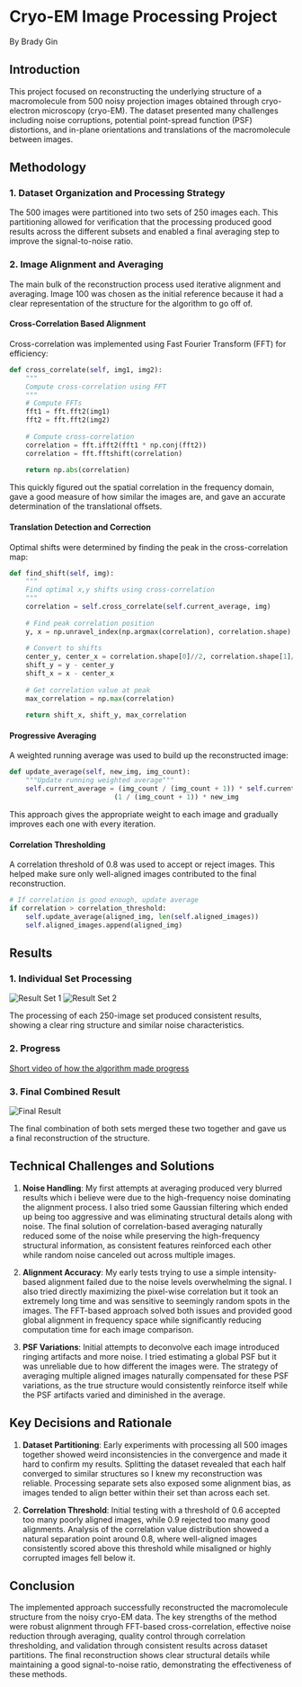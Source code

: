 # Cryo-EM Image Processing Project
By Brady Gin

## Introduction
This project focused on reconstructing the underlying structure of a macromolecule from 500 noisy projection images obtained through cryo-electron microscopy (cryo-EM). The dataset presented many challenges including noise corruptions, potential point-spread function (PSF) distortions, and in-plane orientations and translations of the macromolecule between images.

## Methodology

### 1. Dataset Organization and Processing Strategy
The 500 images were partitioned into two sets of 250 images each. This partitioning allowed for verification that the processing produced good results across the different subsets and enabled a final averaging step to improve the signal-to-noise ratio.

### 2. Image Alignment and Averaging
The main bulk of the reconstruction process used iterative alignment and averaging. Image 100 was chosen as the initial reference because it had a clear representation of the structure for the algorithm to go off of.

#### Cross-Correlation Based Alignment
Cross-correlation was implemented using Fast Fourier Transform (FFT) for efficiency:
```python
def cross_correlate(self, img1, img2):
    """
    Compute cross-correlation using FFT
    """
    # Compute FFTs
    fft1 = fft.fft2(img1)
    fft2 = fft.fft2(img2)
    
    # Compute cross-correlation
    correlation = fft.ifft2(fft1 * np.conj(fft2))
    correlation = fft.fftshift(correlation)
    
    return np.abs(correlation)
```
This quickly figured out the spatial correlation in the frequency domain, gave a good measure of how similar the images are, and gave an accurate determination of the translational offsets.

#### Translation Detection and Correction
Optimal shifts were determined by finding the peak in the cross-correlation map:
```python
def find_shift(self, img):
    """
    Find optimal x,y shifts using cross-correlation
    """
    correlation = self.cross_correlate(self.current_average, img)
    
    # Find peak correlation position
    y, x = np.unravel_index(np.argmax(correlation), correlation.shape)
    
    # Convert to shifts
    center_y, center_x = correlation.shape[0]//2, correlation.shape[1]//2
    shift_y = y - center_y
    shift_x = x - center_x
    
    # Get correlation value at peak
    max_correlation = np.max(correlation)
    
    return shift_x, shift_y, max_correlation
```

#### Progressive Averaging
A weighted running average was used to build up the reconstructed image:
```python
def update_average(self, new_img, img_count):
    """Update running weighted average"""
    self.current_average = (img_count / (img_count + 1)) * self.current_average + 
                          (1 / (img_count + 1)) * new_img
```
This approach gives the appropriate weight to each image and gradually improves each one with every iteration.

#### Correlation Thresholding
A correlation threshold of 0.8 was used to accept or reject images. This helped make sure only well-aligned images contributed to the final reconstruction.
```python
# If correlation is good enough, update average
if correlation > correlation_threshold:
    self.update_average(aligned_img, len(self.aligned_images))
    self.aligned_images.append(aligned_img)
```

## Results

### 1. Individual Set Processing
![Result Set 1](result_set1.png)
![Result Set 2](result_set2.png)

The processing of each 250-image set produced consistent results, showing a clear ring structure and similar noise characteristics.

### 2. Progress
[Short video of how the algorithm made progress](cryoFMvideo.mp4)

### 3. Final Combined Result
![Final Result](final_result.png)

The final combination of both sets merged these two together and gave us a final reconstruction of the structure.

## Technical Challenges and Solutions

1. **Noise Handling**: My first attempts at averaging produced very blurred results which i believe were due to the high-frequency noise dominating the alignment process. I also tried some Gaussian filtering which ended up being too aggressive and was eliminating structural details along with noise. The final solution of correlation-based averaging naturally reduced some of the noise while preserving the high-frequency structural information, as consistent features reinforced each other while random noise canceled out across multiple images.

2. **Alignment Accuracy**: My early tests trying to use a simple intensity-based alignment failed due to the noise levels overwhelming the signal. I also tried directly maximizing the pixel-wise correlation but it took an extremely long time and was sensitive to seemingly random spots in the images. The FFT-based approach solved both issues and provided good global alignment in frequency space while significantly reducing computation time for each image comparison.

3. **PSF Variations**: Initial attempts to deconvolve each image introduced ringing artifacts and more noise. I tried estimating a global PSF but it was unreliable due to how different the images were. The strategy of averaging multiple aligned images naturally compensated for these PSF variations, as the true structure would consistently reinforce itself while the PSF artifacts varied and diminished in the average.

## Key Decisions and Rationale

1. **Dataset Partitioning**: Early experiments with processing all 500 images together showed weird inconsistencies in the convergence and made it hard to confirm my results. Splitting the dataset revealed that each half converged to similar structures so I knew my reconstruction was reliable. Processing separate sets also exposed some alignment bias, as images tended to align better within their set than across each set.

2. **Correlation Threshold**: Initial testing with a threshold of 0.6 accepted too many poorly aligned images, while 0.9 rejected too many good alignments. Analysis of the correlation value distribution showed a natural separation point around 0.8, where well-aligned images consistently scored above this threshold while misaligned or highly corrupted images fell below it.

## Conclusion
The implemented approach successfully reconstructed the macromolecule structure from the noisy cryo-EM data. The key strengths of the method were robust alignment through FFT-based cross-correlation, effective noise reduction through averaging, quality control through correlation thresholding, and validation through consistent results across dataset partitions. The final reconstruction shows clear structural details while maintaining a good signal-to-noise ratio, demonstrating the effectiveness of these methods.

